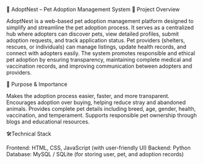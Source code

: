 🐾 AdoptNest – Pet Adoption Management System
📌 Project Overview

AdoptNest is a web-based pet adoption management platform designed to simplify and streamline the pet adoption process. It serves as a centralized hub where adopters can discover pets, view detailed profiles, submit adoption requests, and track application status. Pet providers (shelters, rescues, or individuals) can manage listings, update health records, and connect with adopters easily.
The system promotes responsible and ethical pet adoption by ensuring transparency, maintaining complete medical and vaccination records, and improving communication between adopters and providers.

🎯 Purpose & Importance

Makes the adoption process easier, faster, and more transparent.
Encourages adoption over buying, helping reduce stray and abandoned animals.
Provides complete pet details including breed, age, gender, health, vaccination, and temperament.
Supports responsible pet ownership through blogs and educational resources.

🛠️Technical Stack

Frontend: HTML, CSS, JavaScript (with user-friendly UI)
Backend: Python 
Database: MySQL / SQLite (for storing user, pet, and adoption records)
